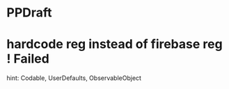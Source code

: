 # PPDraft
# hardcode reg instead of firebase reg ! Failed 
hint: Codable, UserDefaults, ObservableObject
